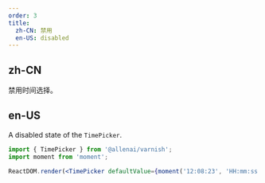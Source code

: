 ```yaml
---
order: 3
title:
  zh-CN: 禁用
  en-US: disabled
---
```


## zh-CN

禁用时间选择。

## en-US

A disabled state of the `TimePicker`.

```jsx
import { TimePicker } from '@allenai/varnish';
import moment from 'moment';

ReactDOM.render(<TimePicker defaultValue={moment('12:08:23', 'HH:mm:ss')} disabled />, mountNode);
```
